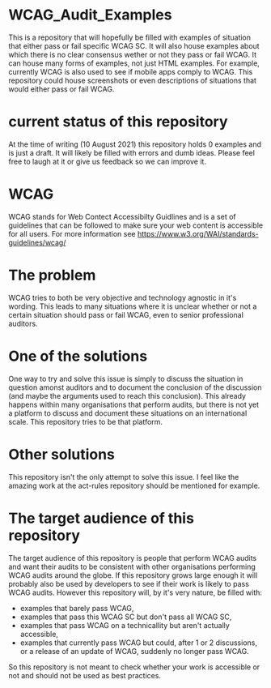 # WCAG_Audit_Examples
This is a repository that will hopefully be filled with examples of situation that either pass or fail specific WCAG SC. It will also house examples about which there is no clear consensus wether or not they pass or fail WCAG. It can house many forms of examples, not just HTML examples. For example, currently WCAG is also used to see if mobile apps comply to WCAG. This repository could house screenshots or even descriptions of situations that would either pass or fail WCAG.

# current status of this repository
At the time of writing (10 August 2021) this repository holds 0 examples and is just a draft. It will likely be filled with errors and dumb ideas. Please feel free to laugh at it or give us feedback so we can improve it.

# WCAG
WCAG stands for Web Contect Accessibilty Guidlines and is a set of guidelines that can be followed to make sure your web content is accessible for all users. For more information see https://www.w3.org/WAI/standards-guidelines/wcag/

# The problem
WCAG tries to both be very objective and technology agnostic in it's wording. This leads to many situations where it is unclear whether or not a certain situation should pass or fail WCAG, even to senior professional auditors.

# One of the solutions
One way to try and solve this issue is simply to discuss the situation in question amonst auditors and to document the conclusion of the discussion (and maybe the arguments used to reach this conclusion). This already happens within many organisations that perform audits, but there is not yet a platform to discuss and document these situations on an international scale. This repository tries to be that platform.

# Other solutions
This repository isn't the only attempt to solve this issue. I feel like the amazing work at the act-rules repository should be mentioned for example. 

# The target audience of this repository
The target audience of this repository is people that perform WCAG audits and want their audits to be consistent with other organisations performing WCAG audits around the globe. If this repository grows large enough it will probably also be used by developers to see if their work is likely to pass WCAG audits. However this repository will, by it's very nature, be filled with:
* examples that barely pass WCAG,
* examples that pass this WCAG SC but don't pass all WCAG SC,
* examples that pass WCAG on a technicallity but aren't actually accessible,
* examples that currently pass WCAG but could, after 1 or 2 discussions, or a release of an update of WCAG, suddenly no longer pass WCAG. 

So this repository is not meant to check whether your work is accessible or not and should not be used as best practices.
